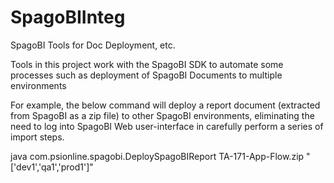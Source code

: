 # SpagoBIInteg
SpagoBI Tools for Doc Deployment, etc.

Tools in this project work with the SpagoBI SDK to automate some processes such as deployment of SpagoBI Documents to multiple environments

For example, the below command will deploy a report document (extracted from SpagoBI as a zip file) to other SpagoBI environments, eliminating the need to log into SpagoBI Web user-interface in carefully perform a series of import steps.

  java com.psionline.spagobi.DeploySpagoBIReport TA-171-App-Flow.zip "['dev1','qa1','prod1']"
